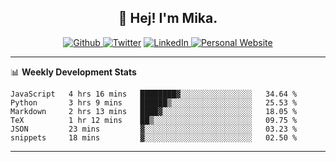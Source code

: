 <h2 align="center">👋 Hej! I'm Mika.</h2>
<p align="center">
  <a 
    href="https://github.com/jonas-mika" 
    target="_blank">
    <img 
      alt="Github" 
      src="https://img.shields.io/badge/GitHub-%2312100E.svg?&style=for-the-badge&logo=Github&logoColor=white"
    />
  </a> 
  <a href="https://www.instagram.com/mikasenghaas/" target="_blank"><img alt="Twitter" src="https://img.shields.io/badge/instagram-%231DA1F2.svg?&style=for-the-badge&logo=instagram&logoColor=white&color=red" /></a> 
  <a 
    href="https://www.linkedin.com/in/jonas-mika-senghaas/" 
    target="_blank">
    <img 
      alt="LinkedIn" 
      src="https://img.shields.io/badge/linkedin-%230077B5.svg?&style=for-the-badge&logo=linkedin&logoColor=white" 
    />
  </a> 
  <a 
    href="http://jonas-mika.de/" 
    target="_blank">
    <img 
      alt="Personal Website" 
      src="https://img.shields.io/endpoint?url=https%3A%2F%2Fjonas-mika.herokuapp.com%2Fbadge&color=grey&labelColor=grey" 
    />
  </a> 
</p>

-------

📊 **Weekly Development Stats**
<!--START_SECTION:waka-->

```text
JavaScript   4 hrs 16 mins   ████████▓░░░░░░░░░░░░░░░░   34.64 %
Python       3 hrs 9 mins    ██████▒░░░░░░░░░░░░░░░░░░   25.53 %
Markdown     2 hrs 13 mins   ████▓░░░░░░░░░░░░░░░░░░░░   18.05 %
TeX          1 hr 12 mins    ██▒░░░░░░░░░░░░░░░░░░░░░░   09.75 %
JSON         23 mins         ▓░░░░░░░░░░░░░░░░░░░░░░░░   03.23 %
snippets     18 mins         ▓░░░░░░░░░░░░░░░░░░░░░░░░   02.50 %
```

<!--END_SECTION:waka-->

-------

